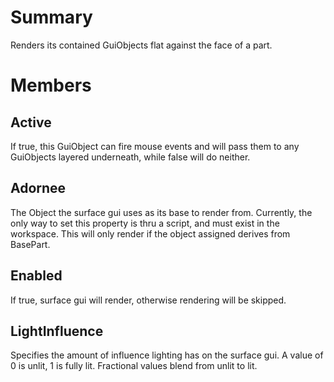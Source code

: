 # Summary
Renders its contained GuiObjects flat against the face of a part.

# Members

## Active
If true, this GuiObject can fire mouse events and will pass them to any GuiObjects layered underneath, while false will do neither.

## Adornee
The Object the surface gui uses as its base to render from.  Currently, the only way to set this property is thru a script, and must exist in the workspace.  This will only render if the object assigned derives from BasePart.

## Enabled
If true, surface gui will render, otherwise rendering will be skipped.

## LightInfluence
Specifies the amount of influence lighting has on the surface gui. A value of 0 is unlit, 1 is fully lit. Fractional values blend from unlit to lit.